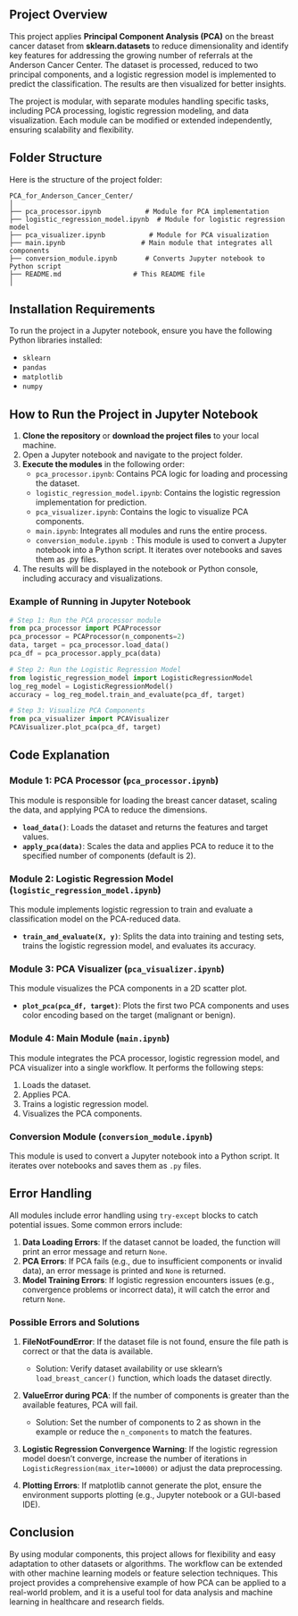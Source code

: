 ## Project Overview

This project applies **Principal Component Analysis (PCA)** on the breast cancer dataset from **sklearn.datasets** to reduce dimensionality and identify key features for addressing the growing number of referrals at the Anderson Cancer Center. The dataset is processed, reduced to two principal components, and a logistic regression model is implemented to predict the classification. The results are then visualized for better insights.

The project is modular, with separate modules handling specific tasks, including PCA processing, logistic regression modeling, and data visualization. Each module can be modified or extended independently, ensuring scalability and flexibility.

## Folder Structure

Here is the structure of the project folder:

```
PCA_for_Anderson_Cancer_Center/
│
├── pca_processor.ipynb           # Module for PCA implementation
├── logistic_regression_model.ipynb  # Module for logistic regression model
├── pca_visualizer.ipynb           # Module for PCA visualization
├── main.ipynb                   # Main module that integrates all components
├── conversion_module.ipynb       # Converts Jupyter notebook to Python script
├── README.md                  # This README file
│
```

## Installation Requirements

To run the project in a Jupyter notebook, ensure you have the following Python libraries installed:

- `sklearn`
- `pandas`
- `matplotlib`
- `numpy`


## How to Run the Project in Jupyter Notebook

1. **Clone the repository** or **download the project files** to your local machine.
2. Open a Jupyter notebook and navigate to the project folder.
3. **Execute the modules** in the following order:
    - `pca_processor.ipynb`: Contains PCA logic for loading and processing the dataset.
    - `logistic_regression_model.ipynb`: Contains the logistic regression implementation for prediction.
    - `pca_visualizer.ipynb`: Contains the logic to visualize PCA components.
    - `main.ipynb`: Integrates all modules and runs the entire process.
    - `conversion_module.ipynb `: This module is used to convert a Jupyter notebook into a Python script. It iterates over notebooks and saves them as .py files.
4. The results will be displayed in the notebook or Python console, including accuracy and visualizations.

### Example of Running in Jupyter Notebook

```python
# Step 1: Run the PCA processor module
from pca_processor import PCAProcessor
pca_processor = PCAProcessor(n_components=2)
data, target = pca_processor.load_data()
pca_df = pca_processor.apply_pca(data)

# Step 2: Run the Logistic Regression Model
from logistic_regression_model import LogisticRegressionModel
log_reg_model = LogisticRegressionModel()
accuracy = log_reg_model.train_and_evaluate(pca_df, target)

# Step 3: Visualize PCA Components
from pca_visualizer import PCAVisualizer
PCAVisualizer.plot_pca(pca_df, target)
```

## Code Explanation

### Module 1: PCA Processor (`pca_processor.ipynb`)

This module is responsible for loading the breast cancer dataset, scaling the data, and applying PCA to reduce the dimensions.

- **`load_data()`**: Loads the dataset and returns the features and target values.
- **`apply_pca(data)`**: Scales the data and applies PCA to reduce it to the specified number of components (default is 2).

### Module 2: Logistic Regression Model (`logistic_regression_model.ipynb`)

This module implements logistic regression to train and evaluate a classification model on the PCA-reduced data.

- **`train_and_evaluate(X, y)`**: Splits the data into training and testing sets, trains the logistic regression model, and evaluates its accuracy.

### Module 3: PCA Visualizer (`pca_visualizer.ipynb`)

This module visualizes the PCA components in a 2D scatter plot.

- **`plot_pca(pca_df, target)`**: Plots the first two PCA components and uses color encoding based on the target (malignant or benign).

### Module 4: Main Module (`main.ipynb`)

This module integrates the PCA processor, logistic regression model, and PCA visualizer into a single workflow. It performs the following steps:
1. Loads the dataset.
2. Applies PCA.
3. Trains a logistic regression model.
4. Visualizes the PCA components.

### Conversion Module (`conversion_module.ipynb`)

This module is used to convert a Jupyter notebook into a Python script. It iterates over notebooks and saves them as `.py` files.

## Error Handling

All modules include error handling using `try-except` blocks to catch potential issues. Some common errors include:

1. **Data Loading Errors**: If the dataset cannot be loaded, the function will print an error message and return `None`.
2. **PCA Errors**: If PCA fails (e.g., due to insufficient components or invalid data), an error message is printed and `None` is returned.
3. **Model Training Errors**: If logistic regression encounters issues (e.g., convergence problems or incorrect data), it will catch the error and return `None`.

### Possible Errors and Solutions

1. **FileNotFoundError**: If the dataset file is not found, ensure the file path is correct or that the data is available.
   - Solution: Verify dataset availability or use sklearn’s `load_breast_cancer()` function, which loads the dataset directly.

2. **ValueError during PCA**: If the number of components is greater than the available features, PCA will fail.
   - Solution: Set the number of components to 2 as shown in the example or reduce the `n_components` to match the features.

3. **Logistic Regression Convergence Warning**: If the logistic regression model doesn’t converge, increase the number of iterations in `LogisticRegression(max_iter=10000)` or adjust the data preprocessing.

4. **Plotting Errors**: If matplotlib cannot generate the plot, ensure the environment supports plotting (e.g., Jupyter notebook or a GUI-based IDE).


## Conclusion

By using modular components, this project allows for flexibility and easy adaptation to other datasets or algorithms. The workflow can be extended with other machine learning models or feature selection techniques. This project provides a comprehensive example of how PCA can be applied to a real-world problem, and it is a useful tool for data analysis and machine learning in healthcare and research fields. 

